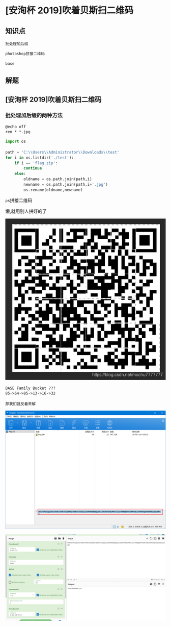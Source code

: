 # [安洵杯 2019]吹着贝斯扫二维码

## 知识点

`批处理加后缀`

`photoshop拼接二维码`

`base`

## 解题

## [安洵杯 2019]吹着贝斯扫二维码

### 批处理加后缀的两种方法

```
@echo off
ren * *.jpg
```

```python
import os

path = 'C:\\Users\\Administrator\\Downloads\\test'
for i in os.listdir('./test'):
	if i == 'flag.zip':
		continue
	else:
		oldname = os.path.join(path,i)
		newname = os.path.join(path,i+'.jpg')
		os.rename(oldname,newname)
```

`ps`拼接二维码

懒,就用别人拼好的了

![](./img/52-1.png)

```
BASE Family Bucket ??? 
85->64->85->13->16->32

那我们就反着来解
```

![](./img/52-2.png)

![](./img/52-3.png)